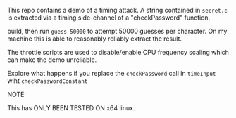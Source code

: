 This repo contains a demo of a timing attack. A string contained in `secret.c` is extracted via a timing side-channel of a "checkPassword" function. 

build, then run `guess 50000` to attempt 50000 guesses per character. On my machine this is able to reasonably reliably extract the result.

The throttle scripts are used to disable/enable CPU frequency scaling which can make the demo unreliable. 

Explore what happens if you replace the `checkPassword` call in `timeInput` wiht `checkPasswordConstant`  


NOTE: 

This has ONLY BEEN TESTED ON x64 linux. 
